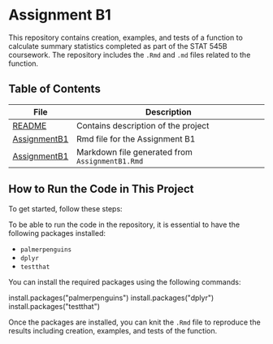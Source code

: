 # Assignment B1

This repository contains creation, examples, and tests of a function to calculate summary statistics completed as part of the STAT 545B coursework.  The repository includes the `.Rmd` and `.md` files related to the function.
## Table of Contents

| **File**              | **Description**                                           |
|-----------------------|-----------------------------------------------------------|
| [README](./README.md)          | Contains description of the project                       |
| [AssignmentB1](./AssignmentB1.Rmd) | Rmd file for the Assignment B1                             |
| [AssignmentB1](./AssigmentB1.md) | Markdown file generated from `AssignmentB1.Rmd`            |

## **How to Run the Code in This Project**

To get started, follow these steps:

To be able to run the code in the repository, it is essential to have the following packages installed:
- `palmerpenguins`
- `dplyr`
- `testthat`

You can install the required packages using the following commands:

install.packages("palmerpenguins")
install.packages("dplyr")
install.packages("testthat")

Once the packages are installed, you can knit the `.Rmd` file to reproduce the results including creation, examples, and tests of the function.

